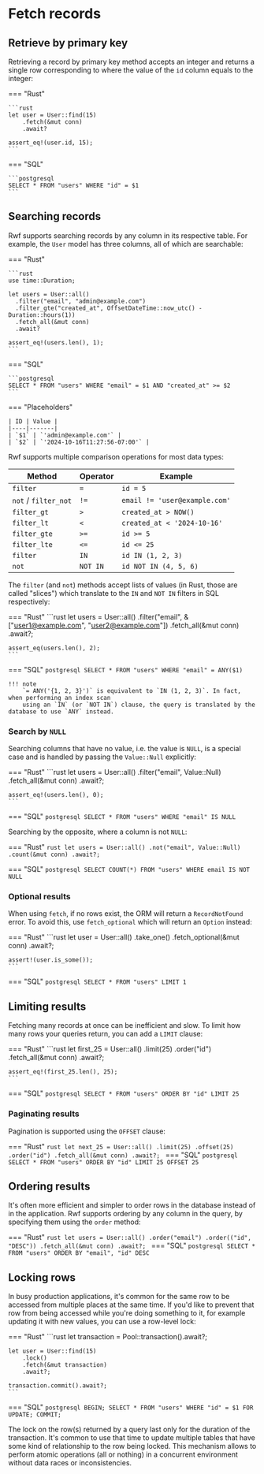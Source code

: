 # Fetch records

## Retrieve by primary key

Retrieving a record by primary key method accepts an integer and returns a single row corresponding to where the value of the `id` column equals to the integer:

=== "Rust"

    ```rust
    let user = User::find(15)
        .fetch(&mut conn)
        .await?

    assert_eq!(user.id, 15);
    ```

=== "SQL"

    ```postgresql
    SELECT * FROM "users" WHERE "id" = $1
    ```

## Searching records

Rwf supports searching records by any column in its respective table. For example, the `User` model has three columns, all of which are searchable:

=== "Rust"

    ```rust
    use time::Duration;

    let users = User::all()
      .filter("email", "admin@example.com")
      .filter_gte("created_at", OffsetDateTime::now_utc() - Duration::hours(1))
      .fetch_all(&mut conn)
      .await?

    assert_eq!(users.len(), 1);
    ```

=== "SQL"

    ```postgresql
    SELECT * FROM "users" WHERE "email" = $1 AND "created_at" >= $2
    ```

=== "Placeholders"

    | ID | Value |
    |----|-------|
    | `$1` | `'admin@example.com'` |
    | `$2` | `'2024-10-16T11:27:56-07:00'` |


Rwf supports multiple comparison operations for most data types:

| Method | Operator | Example |
|--------|----------|-----------|
| `filter` | `=` | `id = 5` |
| `not` / `filter_not` | `!=` | `email != 'user@example.com'` |
| `filter_gt` | `>` | `created_at > NOW()` |
| `filter_lt` | `<` | `created_at < '2024-10-16'` |
| `filter_gte` | `>=` | `id >= 5` |
| `filter_lte` | `<=` | `id <= 25` |
| `filter` | `IN` | `id IN (1, 2, 3)` |
| `not` | `NOT IN` | `id NOT IN (4, 5, 6)` |

The `filter` (and `not`) methods accept lists of values (in Rust, those are called "slices") which translate to the `IN` and `NOT IN` filters in SQL respectively:

=== "Rust"
    ```rust
    let users = User::all()
      .filter("email", &["user1@example.com", "user2@example.com"])
      .fetch_all(&mut conn)
      .await?;

    assert_eq(users.len(), 2);
    ```
=== "SQL"
    ```postgresql
    SELECT * FROM "users" WHERE "email" = ANY($1)
    ```

    !!! note
        `= ANY('{1, 2, 3}')` is equivalent to `IN (1, 2, 3)`. In fact, when performing an index scan
        using an `IN` (or `NOT IN`) clause, the query is translated by the database to use `ANY` instead.

### Search by `NULL`

Searching columns that have no value, i.e. the value is `NULL`, is a special case and is handled by passing the `Value::Null` explicitly:

=== "Rust"
    ```rust
    let users = User::all()
      .filter("email", Value::Null)
      .fetch_all(&mut conn)
      .await?;

    assert_eq!(users.len(), 0);
    ```

=== "SQL"
    ```postgresql
    SELECT * FROM "users" WHERE "email" IS NULL
    ```

Searching by the opposite, where a column is not `NULL`:

=== "Rust"
    ```rust
    let users = User::all()
      .not("email", Value::Null)
      .count(&mut conn)
      .await?;
    ```

=== "SQL"
    ```postgresql
    SELECT COUNT(*) FROM "users" WHERE email IS NOT NULL
    ```

### Optional results

When using `fetch`, if no rows exist, the ORM will return a `RecordNotFound` error.
To avoid this, use `fetch_optional` which will return an `Option` instead:

=== "Rust"
    ```rust
    let user = User::all()
      .take_one()
      .fetch_optional(&mut conn)
      .await?;

    assert!(user.is_some());
    ```
=== "SQL"
    ```postgresql
    SELECT * FROM "users" LIMIT 1
    ```

## Limiting results

Fetching many records at once can be inefficient and slow. To limit how many rows your queries return, you can add a `LIMIT` clause:

=== "Rust"
    ```rust
    let first_25 = User::all()
      .limit(25)
      .order("id")
      .fetch_all(&mut conn)
      .await?;

    assert_eq!(first_25.len(), 25);
    ```
=== "SQL"
    ```postgresql
    SELECT * FROM "users" ORDER BY "id" LIMIT 25
    ```

### Paginating results

Pagination is supported using the `OFFSET` clause:

=== "Rust"
    ```rust
    let next_25 = User::all()
      .limit(25)
      .offset(25)
      .order("id")
      .fetch_all(&mut conn)
      .await?;
    ```
=== "SQL"
    ```postgresql
    SELECT * FROM "users" ORDER BY "id" LIMIT 25 OFFSET 25
    ```

## Ordering results

It's often more efficient and simpler to order rows in the database instead of in the application. Rwf supports ordering by any column
in the query, by specifying them using the `order` method:

=== "Rust"
    ```rust
    let users = User::all()
      .order("email")
      .order(("id", "DESC"))
      .fetch_all(&mut conn)
      .await?;
    ```
=== "SQL"
    ```postgresql
    SELECT * FROM "users" ORDER BY "email", "id" DESC
    ```

## Locking rows

In busy production applications, it's common for the same row to be accessed from multiple places at the same time. If you'd like to prevent that row from being
accessed while you're doing something to it, for example updating it with new values, you can use a row-level lock:

=== "Rust"
    ```rust
    let transaction = Pool::transaction().await?;

    let user = User::find(15)
        .lock()
        .fetch(&mut transaction)
        .await?;

    transaction.commit().await?;
    ```
=== "SQL"
    ```postgresql
    BEGIN;
    SELECT * FROM "users" WHERE "id" = $1 FOR UPDATE;
    COMMIT;
    ```


The lock on the row(s) returned by a query last only for the duration of the transaction. It's common to use that time to update multiple tables that have some kind of
relationship to the row being locked. This mechanism allows to perform atomic operations (all or nothing) in a concurrent environment without data races or inconsistencies.
